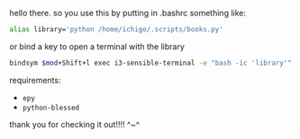 hello there. so you use this by putting in .bashrc something like: 
```bash
alias library='python /home/ichigo/.scripts/books.py'
```
or bind a key to open a terminal with the library
```bash
bindsym $mod+Shift+l exec i3-sensible-terminal -e "bash -ic 'library'"
```

requirements: 
- `epy`
- `python-blessed`

thank you for checking it out!!!! ^~^

